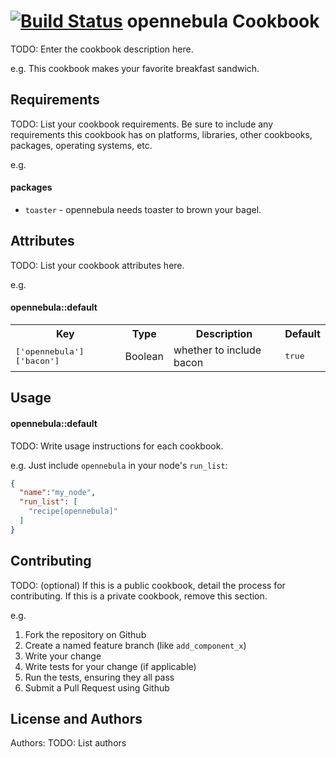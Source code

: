 [![Build Status](https://secure.travis-ci.org/davidbaena/cookbook_opennebula.png)](http://travis-ci.org/davidbaena/cookbook_opennebula)
opennebula Cookbook
===================
TODO: Enter the cookbook description here.

e.g.
This cookbook makes your favorite breakfast sandwich.

Requirements
------------
TODO: List your cookbook requirements. Be sure to include any requirements this cookbook has on platforms, libraries, other cookbooks, packages, operating systems, etc.

e.g.
#### packages
- `toaster` - opennebula needs toaster to brown your bagel.

Attributes
----------
TODO: List your cookbook attributes here.

e.g.
#### opennebula::default
<table>
  <tr>
    <th>Key</th>
    <th>Type</th>
    <th>Description</th>
    <th>Default</th>
  </tr>
  <tr>
    <td><tt>['opennebula']['bacon']</tt></td>
    <td>Boolean</td>
    <td>whether to include bacon</td>
    <td><tt>true</tt></td>
  </tr>
</table>

Usage
-----
#### opennebula::default
TODO: Write usage instructions for each cookbook.

e.g.
Just include `opennebula` in your node's `run_list`:

```json
{
  "name":"my_node",
  "run_list": [
    "recipe[opennebula]"
  ]
}
```

Contributing
------------
TODO: (optional) If this is a public cookbook, detail the process for contributing. If this is a private cookbook, remove this section.

e.g.
1. Fork the repository on Github
2. Create a named feature branch (like `add_component_x`)
3. Write your change
4. Write tests for your change (if applicable)
5. Run the tests, ensuring they all pass
6. Submit a Pull Request using Github

License and Authors
-------------------
Authors: TODO: List authors
